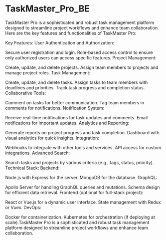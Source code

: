 # TaskMaster_Pro_BE
TaskMaster Pro is a sophisticated and robust task management platform designed to streamline project workflows and enhance team collaboration. Here are the key features and functionalities of TaskMaster Pro:

Key Features:
User Authentication and Authorization:

Secure user registration and login.
Role-based access control to ensure only authorized users can access specific features.
Project Management:

Create, update, and delete projects.
Assign team members to projects and manage project roles.
Task Management:

Create, update, and delete tasks.
Assign tasks to team members with deadlines and priorities.
Track task progress and completion status.
Collaborative Tools:

Comment on tasks for better communication.
Tag team members in comments for notifications.
Notification System:

Receive real-time notifications for task updates and comments.
Email notifications for important updates.
Analytics and Reporting:

Generate reports on project progress and task completion.
Dashboard with visual analytics for quick insights.
Integration:

Webhooks to integrate with other tools and services.
API access for custom integrations.
Advanced Search:

Search tasks and projects by various criteria (e.g., tags, status, priority).
Technical Stack:
Backend:

Node.js with Express for the server.
MongoDB for the database.
GraphQL:

Apollo Server for handling GraphQL queries and mutations.
Schema design for efficient data retrieval.
Frontend (optional for full-stack project):

React or Vue.js for a dynamic user interface.
State management with Redux or Vuex.
DevOps:

Docker for containerization.
Kubernetes for orchestration (if deploying at scale).TaskMaster Pro is a sophisticated and robust task management platform designed to streamline project workflows and enhance team collaboration.
